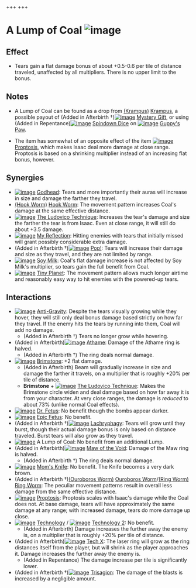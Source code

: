 +++
+++

 # A Lump of Coal ![image](/image/A_Lump_of_Coal.png) 

Effect
--------


* Tears gain a flat damage bonus of about +0.5-0.6 per tile of distance traveled, unaffected by all multipliers. There is no upper limit to the bonus.


Notes
-------


* A Lump of Coal can be found as a drop from [(Krampus)](/wiki/Krampus "Krampus") [Krampus](/wiki/Krampus "Krampus"), a possible payout of (Added in Afterbirth †)[![image](/image/Mystery_Gift.png)](/wiki/Mystery_Gift "Mystery Gift") [Mystery Gift](/wiki/Mystery_Gift "Mystery Gift"), or using (Added in Repentance)[![image](/image/Spindown_Dice.png)](/wiki/Spindown_Dice "Spindown Dice") [Spindown Dice](/wiki/Spindown_Dice "Spindown Dice") on [![image](/image/Guppy%27s_Paw.png)](/wiki/Guppy%27s_Paw "Guppy's Paw") [Guppy's Paw](/wiki/Guppy%27s_Paw "Guppy's Paw").


* The item has somewhat of an opposite effect of the item [![image](/image/Proptosis.png)](/wiki/Proptosis "Proptosis") [Proptosis](/wiki/Proptosis "Proptosis"), which makes Isaac deal more damage at close range. Proptosis is based on a shrinking multiplier instead of an increasing flat bonus, however.


Synergies
-----------


* [![image](/image/Godhead.png)](/wiki/Godhead "Godhead") [Godhead](/wiki/Godhead "Godhead"): Tears and more importantly their auras will increase in size and damage the farther they travel.
* [(Hook Worm)](/wiki/Hook_Worm "Hook Worm") [Hook Worm](/wiki/Hook_Worm "Hook Worm"): The movement pattern increases Coal's damage at the same effective distance.
* [![image](/image/The_Ludovico_Technique.png)](/wiki/The_Ludovico_Technique "The Ludovico Technique") [The Ludovico Technique](/wiki/The_Ludovico_Technique "The Ludovico Technique"): Increases the tear's damage and size the farther the tear is from Isaac. Even at close range, it will still do about +3.5 damage.
* [![image](/image/My_Reflection.png)](/wiki/My_Reflection "My Reflection") [My Reflection](/wiki/My_Reflection "My Reflection"): Hitting enemies with tears that initially missed will grant possibly considerable extra damage.
* (Added in Afterbirth †)[![image](/image/Pop!.png)](/wiki/Pop! "Pop!") [Pop!](/wiki/Pop! "Pop!"): Tears will increase their damage and size as they travel, and they are not limited by range.
* [![image](/image/Soy_Milk.png)](/wiki/Soy_Milk "Soy Milk") [Soy Milk](/wiki/Soy_Milk "Soy Milk"): Coal's flat damage increase is not affected by Soy Milk's multiplier, so tears gain the full benefit from Coal.
* [![image](/image/Tiny_Planet.png)](/wiki/Tiny_Planet "Tiny Planet") [Tiny Planet](/wiki/Tiny_Planet "Tiny Planet"): The movement pattern allows much longer airtime and reasonably easy way to hit enemies with the powered-up tears.


Interactions
--------------


* [![image](/image/Anti-Gravity.png)](/wiki/Anti-Gravity "Anti-Gravity") [Anti-Gravity](/wiki/Anti-Gravity "Anti-Gravity"): Despite the tears visually growing while they hover, they will still only deal bonus damage based strictly on how far they travel. If the enemy hits the tears by running into them, Coal will add no damage.
	+ (Added in Afterbirth †) Tears no longer grow while hovering.
* (Added in Afterbirth)[![image](/image/Athame.png)](/wiki/Athame "Athame") [Athame](/wiki/Athame "Athame"): Damage of the Athame ring is halved.
	+ (Added in Afterbirth †) The ring deals normal damage.
* [![image](/image/Brimstone.png)](/wiki/Brimstone "Brimstone") [Brimstone](/wiki/Brimstone "Brimstone"): +2 flat damage.
	+ (Added in Afterbirth) Beam will gradually increase in size and damage the farther it travels, on a multiplier that is roughly +20% per tile of distance.
	+ **Brimstone** + [![image](/image/The_Ludovico_Technique.png)](/wiki/The_Ludovico_Technique "The Ludovico Technique") [The Ludovico Technique](/wiki/The_Ludovico_Technique "The Ludovico Technique"): Makes the Brimstone circle widen and deal damage based on how far away it is from your character. At very close ranges, the damage is *reduced* to about 73% (unlike normal Coal effects).
* [![image](/image/Dr._Fetus.png)](/wiki/Dr._Fetus "Dr. Fetus") [Dr. Fetus](/wiki/Dr._Fetus "Dr. Fetus"): No benefit though the bombs appear darker.
* [![image](/image/Epic_Fetus.png)](/wiki/Epic_Fetus "Epic Fetus") [Epic Fetus](/wiki/Epic_Fetus "Epic Fetus"): No benefit.
* (Added in Afterbirth †)[![image](/image/Lachryphagy.png)](/wiki/Lachryphagy "Lachryphagy") [Lachryphagy](/wiki/Lachryphagy "Lachryphagy"): Tears will grow until they burst, though their actual damage bonus is only based on distance traveled. Burst tears will also grow as they travel.
* [![image](/image/A_Lump_of_Coal.png)](/wiki/A_Lump_of_Coal "A Lump of Coal") A Lump of Coal: No benefit from an additional Lump.
* (Added in Afterbirth)[![image](/image/Maw_of_the_Void.png)](/wiki/Maw_of_the_Void "Maw of the Void") [Maw of the Void](/wiki/Maw_of_the_Void "Maw of the Void"): Damage of the Maw ring is halved.
	+ (Added in Afterbirth †) The ring deals normal damage.
* [![image](/image/Mom%27s_Knife.png)](/wiki/Mom%27s_Knife "Mom's Knife") [Mom's Knife](/wiki/Mom%27s_Knife "Mom's Knife"): No benefit. The Knife becomes a very dark brown.
* (Added in Afterbirth †)[(Ouroboros Worm)](/wiki/Ouroboros_Worm "Ouroboros Worm") [Ouroboros Worm](/wiki/Ouroboros_Worm "Ouroboros Worm")/[(Ring Worm)](/wiki/Ring_Worm "Ring Worm") [Ring Worm](/wiki/Ring_Worm "Ring Worm"): The peculiar movement patterns result in overall less damage from the same effective distance.
* [![image](/image/Proptosis.png)](/wiki/Proptosis "Proptosis") [Proptosis](/wiki/Proptosis "Proptosis"): Proptosis scales with Isaac's damage while the Coal does not. At base damage, tears will have approximately the same damage at any range; with increased damage, tears do more damage up close.
* [![image](/image/Technology.png)](/wiki/Technology "Technology") [Technology](/wiki/Technology "Technology") / [![image](/image/Technology_2.png)](/wiki/Technology_2 "Technology 2") [Technology 2](/wiki/Technology_2 "Technology 2"): No benefit.
	+ (Added in Afterbirth) Damage increases the further away the enemy is, on a multiplier that is roughly +20% per tile of distance.
* (Added in Afterbirth)[![image](/image/Tech_X.png)](/wiki/Tech_X "Tech X") [Tech X](/wiki/Tech_X "Tech X"): The laser ring will grow as the ring distances itself from the player, but will shrink as the player approaches it. Damage increases the further away the enemy is.
	+ (Added in Repentance) The damage increase per tile is significantly lower.
* (Added in Afterbirth †)[![image](/image/Trisagion.png)](/wiki/Trisagion "Trisagion") [Trisagion](/wiki/Trisagion "Trisagion"): The damage of the blasts is increased by a negligible amount.


